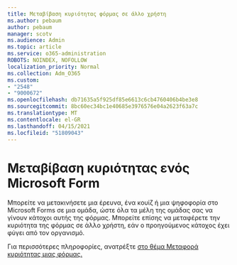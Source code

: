 ```yaml
---
title: Μεταβίβαση κυριότητας φόρμας σε άλλο χρήστη
ms.author: pebaum
author: pebaum
manager: scotv
ms.audience: Admin
ms.topic: article
ms.service: o365-administration
ROBOTS: NOINDEX, NOFOLLOW
localization_priority: Normal
ms.collection: Adm_O365
ms.custom:
- "2548"
- "9000672"
ms.openlocfilehash: db71635a5f925df85e6613c6cb4760406b4be3e8
ms.sourcegitcommit: 8bc60ec34bc1e40685e3976576e04a2623f63a7c
ms.translationtype: MT
ms.contentlocale: el-GR
ms.lasthandoff: 04/15/2021
ms.locfileid: "51809043"
---
```

# <a name="transfer-ownership-of-a-microsoft-form"></a>Μεταβίβαση κυριότητας ενός Microsoft Form

Μπορείτε να μετακινήσετε μια έρευνα, ένα κουίζ ή μια ψηφοφορία στο Microsoft Forms σε μια ομάδα, ώστε όλα τα μέλη της ομάδας σας να γίνουν κάτοχοι αυτής της φόρμας. Μπορείτε επίσης να μεταφέρετε την κυριότητα της φόρμας σε άλλο χρήστη, εάν ο προηγούμενος κάτοχος έχει φύγει από τον οργανισμό.

Για περισσότερες πληροφορίες, ανατρέξτε [στο θέμα Μεταφορά κυριότητας μιας φόρμας.](https://support.office.com/article/Transfer-ownership-of-a-form-921a6361-a4e5-44ea-bce9-c4ed63aa54b4)